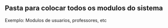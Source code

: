 ## Pasta para colocar todos os modulos do sistema ##

Exemplo: Modulos de usuarios, professores, etc
